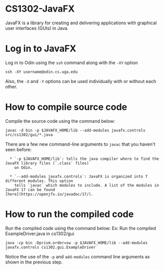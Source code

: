 # CS1302-JavaFX
JavaFX is a library for creating and delivering applications with graphical user interfaces (GUIs)
in Java.

# Log in to JavaFX
Log in to Odin using the `ssh` command along with the `-XY` option
   ```
   ssh -XY username@odin.cs.uga.edu
   ```
Also, the `-X` and `-Y` options can be used individually with or without each other. 

# How to compile source code
Compile the source code using the command below:
   ```
   javac -d bin -p $JAVAFX_HOME/lib --add-modules javafx.controls src/cs1302/gui/*.java
   ```
There are a few new command-line arguments to `javac` that you haven't seen before:
   
      * `-p $JAVAFX_HOME/lib`: tells the java compiler where to find the JavaFX library files (`.class` files)
        on Odin.
	
      * `--add-modules javafx.controls`: JavaFX is organized into 7 different modules. This option
        tells `javac` which modules to include. A list of the modules in JavaFX 17 can be found 
	[here](https://openjfx.io/javadoc/17/).
 
 # How to run the compiled code
 Run the compiled code using the command below:
 Ex: Run the compiled ExampleDriver.java in cs1302/gui
   ```
   java -cp bin -Dprism.order=sw -p $JAVAFX_HOME/lib --add-modules javafx.controls cs1302.gui.ExampleDriver
   ```
Notice the use of the `-p` and `add-modules` command line arguments as shown in the previous step. 
